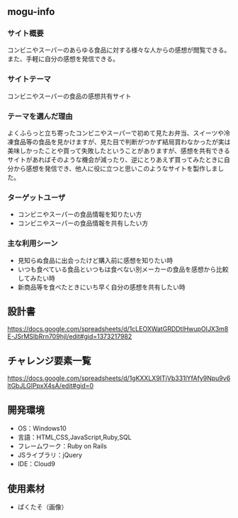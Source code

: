 # <mogu-info>

## mogu-info

### サイト概要
コンビニやスーパーのあらゆる食品に対する様々な人からの感想が閲覧できる。
また、手軽に自分の感想を発信できる。

### サイトテーマ
コンビニやスーパーの食品の感想共有サイト

### テーマを選んだ理由
よくふらっと立ち寄ったコンビニやスーパーで初めて見たお弁当、スイーツや冷凍食品等の食品を見かけますが、見た目で判断がつかず結局買わなかったが実は美味しかったことや買って失敗したということがありますが、感想を共有できるサイトがあればそのような機会が減ったり、逆にとりあえず買ってみたときに自分から感想を発信でき、他人に役に立つと思いこのようなサイトを製作しました。

### ターゲットユーザ
- コンビニやスーパーの食品情報を知りたい方
- コンビニやスーパーの食品情報を共有したい方

### 主な利用シーン
- 見知らぬ食品に出会ったけど購入前に感想を知りたい時
- いつも食べている食品といつもは食べない別メーカーの食品を感想から比較してみたい時
- 新商品等を食べたときにいち早く自分の感想を共有したい時

## 設計書
https://docs.google.com/spreadsheets/d/1cLEOXWatGRDDtIHwupOIJX3m8E-JSrMSIbRrn709hjI/edit#gid=1373217982

## チャレンジ要素一覧
https://docs.google.com/spreadsheets/d/1gKXXLX9ITjVb331lYfAfy9Npu9v6ltGbJLGIPpxX4sA/edit#gid=0

## 開発環境
- OS：Windows10
- 言語：HTML,CSS,JavaScript,Ruby,SQL
- フレームワーク：Ruby on Rails
- JSライブラリ：jQuery
- IDE：Cloud9

## 使用素材
- ぱくたそ（画像）